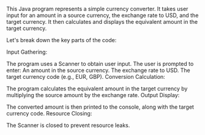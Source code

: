 This Java program represents a simple currency converter. It takes user input for an amount in a source currency, the exchange rate to USD, and the target currency. It then calculates and displays the equivalent amount in the target currency.

Let's break down the key parts of the code:

Input Gathering:

The program uses a Scanner to obtain user input.
The user is prompted to enter:
An amount in the source currency.
The exchange rate to USD.
The target currency code (e.g., EUR, GBP).
Conversion Calculation:

The program calculates the equivalent amount in the target currency by multiplying the source amount by the exchange rate.
Output Display:

The converted amount is then printed to the console, along with the target currency code.
Resource Closing:

The Scanner is closed to prevent resource leaks.
